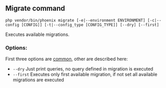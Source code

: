 ## Migrate command
`php vendor/bin/phoenix migrate [-e|--environment ENVIRONMENT] [-c|--config [CONFIG]] [-t|--config_type [CONFIG_TYPE]] [--dry] [--first]`

Executes available migrations.

### Options:
First three options are [common](commands.md), other are described here:
- `--dry` Just print queries, no query defined in migration is executed
- `--first` Executes only first available migration, if not set all available migrations are executed
